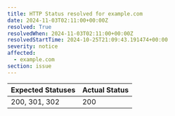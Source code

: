 ```yaml
---
title: HTTP Status resolved for example.com
date: 2024-11-03T02:11:00+00:00Z
resolved: True
resolvedWhen: 2024-11-03T02:11:00+00:00Z
resolvedStartTime: 2024-10-25T21:09:43.191474+00:00
severity: notice
affected:
  - example.com
section: issue
---
```


| Expected Statuses | Actual Status  |
|-------------------|----------------|
| 200, 301, 302 | 200 |
